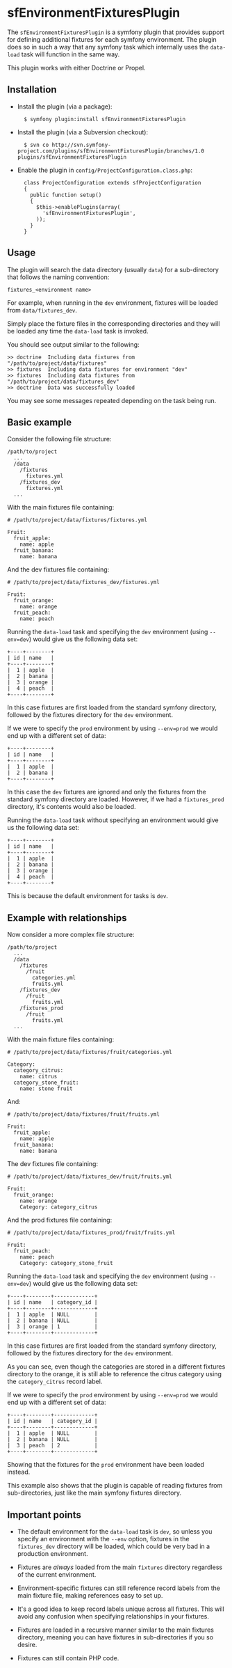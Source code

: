 sfEnvironmentFixturesPlugin
===========================

The `sfEnvironmentFixturesPlugin` is a symfony plugin that provides support
for defining additional fixtures for each symfony environment.
The plugin does so in such a way that any symfony task which internally uses
the `data-load` task will function in the same way.

This plugin works with either Doctrine or Propel.

Installation
------------

* Install the plugin (via a package):

        $ symfony plugin:install sfEnvironmentFixturesPlugin

* Install the plugin (via a Subversion checkout):

        $ svn co http://svn.symfony-project.com/plugins/sfEnvironmentFixturesPlugin/branches/1.0 plugins/sfEnvironmentFixturesPlugin

* Enable the plugin in `config/ProjectConfiguration.class.php`:

        class ProjectConfiguration extends sfProjectConfiguration
        {
          public function setup()
          {
            $this->enablePlugins(array(
              'sfEnvironmentFixturesPlugin',
            ));
          }
        }

Usage
-----

The plugin will search the data directory (usually `data`)
for a sub-directory that follows the naming convention:

    fixtures_<environment name>

For example, when running in the `dev` environment, fixtures will be
loaded from `data/fixtures_dev`.

Simply place the fixture files in the corresponding directories and they
will be loaded any time the `data-load` task is invoked.

You should see output similar to the following:

    >> doctrine  Including data fixtures from "/path/to/project/data/fixtures"
    >> fixtures  Including data fixtures for environment "dev"
    >> fixtures  Including data fixtures from "/path/to/project/data/fixtures_dev"
    >> doctrine  Data was successfully loaded

You may see some messages repeated depending on the task being run.

Basic example
-------------

Consider the following file structure:

    /path/to/project
      ...
      /data
        /fixtures
          fixtures.yml
        /fixtures_dev
          fixtures.yml
      ...

With the main fixtures file containing:

    # /path/to/project/data/fixtures/fixtures.yml

    Fruit:
      fruit_apple:
        name: apple
      fruit_banana:
        name: banana

And the dev fixtures file containing:

    # /path/to/project/data/fixtures_dev/fixtures.yml

    Fruit:
      fruit_orange:
        name: orange
      fruit_peach:
        name: peach

Running the `data-load` task and specifying the `dev` environment
(using `--env=dev`) would give us the following data set:

    +----+--------+
    | id | name   |
    +----+--------+
    |  1 | apple  |
    |  2 | banana |
    |  3 | orange |
    |  4 | peach  |
    +----+--------+

In this case fixtures are first loaded from the standard symfony directory,
followed by the fixtures directory for the `dev` environment.

If we were to specify the `prod` environment by using `--env=prod` we would
end up with a different set of data:

    +----+--------+
    | id | name   |
    +----+--------+
    |  1 | apple  |
    |  2 | banana |
    +----+--------+

In this case the `dev` fixtures are ignored and only the fixtures from the
standard symfony directory are loaded. However, if we had a `fixtures_prod`
directory, it's contents would also be loaded.

Running the `data-load` task without specifying an environment would give us
the following data set:

    +----+--------+
    | id | name   |
    +----+--------+
    |  1 | apple  |
    |  2 | banana |
    |  3 | orange |
    |  4 | peach  |
    +----+--------+

This is because the default environment for tasks is `dev`.

Example with relationships
--------------------------

Now consider a more complex file structure:

    /path/to/project
      ...
      /data
        /fixtures
          /fruit
            categories.yml
            fruits.yml
        /fixtures_dev
          /fruit
            fruits.yml
        /fixtures_prod
          /fruit
            fruits.yml
      ...

With the main fixture files containing:

    # /path/to/project/data/fixtures/fruit/categories.yml

    Category:
      category_citrus:
        name: citrus
      category_stone_fruit:
        name: stone fruit

And:

    # /path/to/project/data/fixtures/fruit/fruits.yml

    Fruit:
      fruit_apple:
        name: apple
      fruit_banana:
        name: banana

The dev fixtures file containing:

    # /path/to/project/data/fixtures_dev/fruit/fruits.yml

    Fruit:
      fruit_orange:
        name: orange
        Category: category_citrus

And the prod fixtures file containing:

    # /path/to/project/data/fixtures_prod/fruit/fruits.yml

    Fruit:
      fruit_peach:
        name: peach
        Category: category_stone_fruit

Running the `data-load` task and specifying the `dev` environment
(using `--env=dev`) would give us the following data set:

    +----+--------+-------------+
    | id | name   | category_id |
    +----+--------+-------------+
    |  1 | apple  | NULL        |
    |  2 | banana | NULL        |
    |  3 | orange | 1           |
    +----+--------+-------------+

In this case fixtures are first loaded from the standard symfony directory,
followed by the fixtures directory for the `dev` environment.

As you can see, even though the categories are stored in a different fixtures
directory to the orange, it is still able to reference the citrus category
using the `category_citrus` record label.

If we were to specify the `prod` environment by using `--env=prod` we would
end up with a different set of data:

    +----+--------+-------------+
    | id | name   | category_id |
    +----+--------+-------------+
    |  1 | apple  | NULL        |
    |  2 | banana | NULL        |
    |  3 | peach  | 2           |
    +----+--------+-------------+

Showing that the fixtures for the `prod` environment have been loaded instead.

This example also shows that the plugin is capable of reading fixtures from
sub-directories, just like the main symfony fixtures directory.

Important points
----------------

* The default environment for the `data-load` task is `dev`, so unless you
specify an environment with the `--env` option, fixtures in the
`fixtures_dev` directory will be loaded, which could be very bad in a
production environment.

* Fixtures are *always* loaded from the main `fixtures` directory regardless
of the current environment.

* Environment-specific fixtures can still reference record labels from the
main fixture file, making references easy to set up.

* It's a good idea to keep record labels unique across all fixtures. This will
avoid any confusion when specifying relationships in your fixtures.

* Fixtures are loaded in a recursive manner similar to the main fixtures
directory, meaning you can have fixtures in sub-directories if you so desire.

* Fixtures can still contain PHP code.
